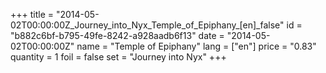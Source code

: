 +++
title = "2014-05-02T00:00:00Z_Journey_into_Nyx_Temple_of_Epiphany_[en]_false"
id = "b882c6bf-b795-49fe-8242-a928aadb6f13"
date = "2014-05-02T00:00:00Z"
name = "Temple of Epiphany"
lang = ["en"]
price = "0.83"
quantity = 1
foil = false
set = "Journey into Nyx"
+++
